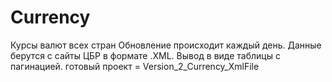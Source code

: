 # Currency

Курсы валют всех стран
Обновление происходит каждый день. Данные берутся с сайты ЦБР в формате .XML. Вывод в виде таблицы с пагинацией.
готовый проект =  Version_2_Currency_XmlFile
